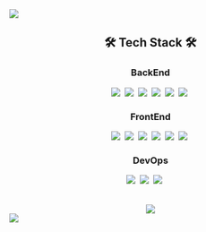 <img src="https://capsule-render.vercel.app/api?type=waving&color=BDBDC8&height=200&section=header&text=HyeongGuen%20Park&fontSize=50&fontColor=3c3c3c" />
<div align=center>
  <h2>🛠️ Tech Stack 🛠️</h2>
  <h3>BackEnd</h3>
  <img src="https://img.shields.io/badge/Java-CD5050?style=flat-square&logo=Java&logoColor=white"/></a>&nbsp
  <img src="https://img.shields.io/badge/Spring-369F36?style=flat-square&logo=Spring&logoColor=white"/></a>&nbsp 
  <img src="https://img.shields.io/badge/SpringBoot-369F36?style=flat-square&logo=SpringBoot&logoColor=white"/></a>&nbsp 
  <img src="https://img.shields.io/badge/Hibernate-CC9966?style=flat-square&logo=Hibernate&logoColor=white"/></a>&nbsp 
  <img src="https://img.shields.io/badge/MySQL-5C6BC0?style=flat-square&logo=mySQL&logoColor=white"/></a>&nbsp 
  <img src="https://img.shields.io/badge/H2-5a5a5a?style=flat-square"/></a>&nbsp   
  <h3>FrontEnd</h3>
  <img src="https://img.shields.io/badge/HTML-EA9A56?style=flat-square&logo=HTML5&logoColor=white"/></a>&nbsp
  <img src="https://img.shields.io/badge/css-288CD2?style=flat-square&logo=css3&logoColor=white"/></a>&nbsp
  <img src="https://img.shields.io/badge/JavaScript-FFA500?style=flat-square&logo=JavaScript&logoColor=white"/></a>&nbsp
  <img src="https://img.shields.io/badge/Bootstrap-B750EA?style=flat-square&logo=Bootstrap&logoColor=white"/></a>&nbsp
  <img src="https://img.shields.io/badge/Mustache-FF6464?style=flat-square&logo=Handlebars.js&logoColor=white"/></a>&nbsp
  <img src="https://img.shields.io/badge/Thymeleaf-288C28?style=flat-square&logo=thymeleaf&logoColor=white"/></a>&nbsp
  <h3>DevOps</h3>
  <img src="https://img.shields.io/badge/docker-2496ED?style=flat-square&logo=docker&logoColor=white"/></a>&nbsp
  <img src="https://img.shields.io/badge/jenkins-D24939?style=flat-square&logo=jenkins&logoColor=white"/></a>&nbsp
  <img src="https://img.shields.io/badge/aws-3C5087?style=flat-square&logo=Amazon AWS&logoColor=white"/></a>&nbsp
 <br/><br/><br/>
  <img src="https://github-readme-stats.vercel.app/api/top-langs/?username=rectangle714&theme=gray"/> 
</div>
<img src="https://capsule-render.vercel.app/api?type=waving&color=BDBDC8&height=150&section=footer" />
